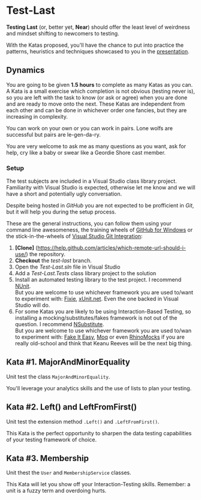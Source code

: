 # Test-Last

**Testing Last** (or, better yet, **Near**) should offer the least level of weirdness and mindset shifting to newcomers to testing.

With the Katas proposed, you'll have the chance to put into practice the patterns, heuristics and techniques showcased to you in the [presentation](http://vertica-as.github.io/testing-TDD "slides").

## Dynamics
You are going to be given **1.5 hours** to complete as many Katas as you can.
<br/>A Kata is a small exercise which completion is not obvious (testing never is), so you are left with the task to know (or ask or agree) when you are done and are ready to move onto the next. These Katas are independent from each other and can be done in whichever order one fancies, but they are increasing in complexity.

You can work on your own or you can work in pairs. Lone wolfs are successful but pairs are le-gen-da-ry.

You are very welcome to ask me as many questions as you want, ask for help, cry like a baby or swear like a Geordie Shore cast member.

### Setup
The test subjects are included in a Visual Studio class library project. Familiarity with Visual Studio is expected, otherwise let me know and we will have a short and potentially ugly conversation.

Despite being hosted in _GitHub_ you are not expected to be profficient in _Git_, but it will help you during the setup process.

These are the general instructions, you can follow them using your command line awesomeness, the training wheels of [GitHub for Windows](https://windows.github.com/) or the stick-in-the-wheels of [Visual Studio Git Integration](https://msdn.microsoft.com/en-us/library/hh850437.aspx):
 
1. **[Clone]** (https://help.github.com/articles/which-remote-url-should-i-use/) the repository.
2. **Checkout** the _test-last_ branch.
3. Open the _Test-Last.sln_ file in Visual Studio
4. Add a _Test-Last.Tests_ class library project to the solution
5. Install an automated testing library to the test project. I recommend [NUnit](http://www.nuget.org/packages/NUnit/2.6.4).
<br/>But you are welcome to use whichever framework you are used to/want to experiment with: [Fixie](http://www.nuget.org/packages/Fixie/), [xUnit.net](http://www.nuget.org/packages/xunit). Even the one backed in Visual Studio will do.
6. For some Katas you are likely to be using Interaction-Based Testing, so installing a mocking/substitutes/fakes framework is not out of the question. I recommend [NSubstitute](http://www.nuget.org/packages/NSubstitute/).
<br/>But you are welcome to use whichever framework you are used to/wan to experiment with: [Fake It Easy](http://www.nuget.org/packages/FakeItEasy), [Moq](http://www.nuget.org/packages/Moq/) or even [RhinoMocks](http://www.nuget.org/packages/RhinoMocks) if you are really old-school and think that Keanu Reeves will be the next big thing. 

## Kata #1. MajorAndMinorEquality

Unit test the class <code>MajorAndMinorEquality</code>.

You'll leverage your analytics skills and the use of lists to plan your testing. 

## Kata #2. Left() and LeftFromFirst()
Unit test the extension method <code>.Left()</code> and <code>.LeftFromFirst()</code>.

This Kata is the perfect opportunity to sharpen the data testing capabilities of your testing framework of choice.

## Kata #3. Membership
Unit thest the <code>User</code> and <code>MembershipService</code> classes.

This Kata will let you show off your Interaction-Testing skills. Remember: a unit is a fuzzy term and overdoing hurts.